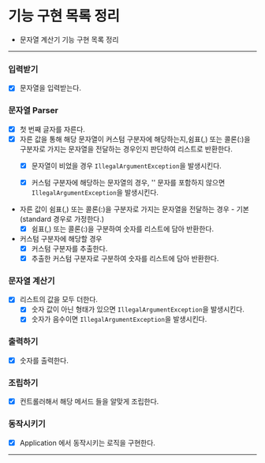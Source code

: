 # 기능 구현 목록 정리

* 문자열 계산기 기능 구현 목록 정리

---

### 입력받기

* [X] 문자열을 입력받는다.

### 문자열 Parser

* [X] 첫 번째 글자를 자른다.
* [X] 자른 값을 통해 해당 문자열이 커스텀 구분자에 해당하는지,쉼표(,) 또는 콜론(:)을 구분자로 가지는 문자열을 전달하는 경우인지 판단하여 리스트로 반환한다.
    * [X] 문자열이 비었을 경우  ```IllegalArgumentException```을 발생시킨다.
    * [X] 커스텀 구분자에 해당하는 문자열의 경우, '\' 문자를 포함하지 않으면  ```IllegalArgumentException```을 발생시킨다.


* 자른 값이 쉼표(,) 또는 콜론(:)을 구분자로 가지는 문자열을 전달하는 경우 - 기본(standard 경우로 가정한다.)
    * [X] 쉼표(,) 또는 콜론(:)을 구분하여 숫자를 리스트에 담아 반환한다.

* 커스텀 구분자에 해당할 경우
    * [X] 커스텀 구분자를 추출한다.
    * [X] 추출한 커스텀 구분자로 구분하여 숫자를 리스트에 담아 반환한다.

### 문자열 계산기

* [X] 리스트의 값을 모두 더한다.
    * [X] 숫자 값이 아닌 형태가 있으면 ```IllegalArgumentException```을 발생시킨다.
    * [X] 숫자가 음수이면 ```IllegalArgumentException```을 발생시킨다.

### 출력하기

* [X] 숫자를 출력한다.

### 조립하기

* [X] 컨트롤러해서 해당 메서드 들을 알맞게 조립한다.

### 동작시키기

* [X] Application 에서 동작시키는 로직을 구현한다.

---

